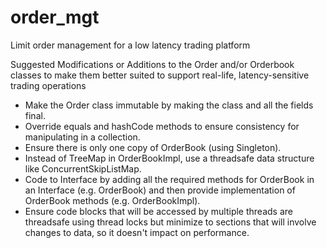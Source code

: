 # order_mgt
Limit order management for a low latency trading platform

Suggested Modifications or Additions to the Order and/or Orderbook classes to make them better suited to support real-life, latency-sensitive trading operations

- Make the Order class immutable by making the class and all the fields final.
- Override equals and hashCode methods to ensure consistency for manipulating in a collection.
- Ensure there is only one copy of OrderBook (using Singleton).
- Instead of TreeMap in OrderBookImpl, use a threadsafe data structure like ConcurrentSkipListMap.
- Code to Interface by adding all the required methods for OrderBook in an Interface (e.g. OrderBook) and
then provide implementation of OrderBook methods (e.g. OrderBookImpl).
- Ensure code blocks that will be accessed by multiple threads are threadsafe using thread locks but minimize to sections that will
involve changes to data, so it doesn't impact on performance.
